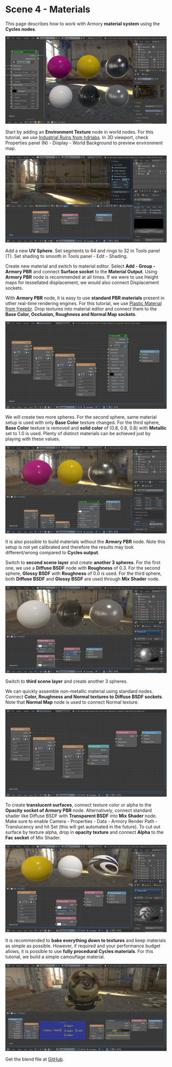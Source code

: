 # Scene 4 - Materials

This page describes how to work with Armory **material system** using the **Cycles nodes**.

![](img/scene4/0.jpg)

Start by adding an **Environment Texture** node in world nodes. For this tutorial, we use [Industrial Ruins from hdrlabs](http://www.hdrlabs.com/sibl/archive.html). In 3D viewport, check Properties panel (N) - Display - World Background to preview environment map.

![](img/scene4/1.jpg)

Add a new **UV Sphere**. Set segments to 64 and rings to 32 in Tools panel (T). Set shading to smooth in Tools panel - Edit - Shading.

Create new material and switch to material editor. Select **Add - Group - Armory PBR** and connect **Surface socket** to the **Material Output**. Using **Armory PBR** node is recommended at all times. If we were to use Height maps for tessellated displacement, we would also connect Displacement sockets.

With **Armory PBR** node, it is easy to use **standard PBR materials** present in other real-time rendering engines.
For this tutorial, we use [Plastic Material from freepbr](http://freepbr.com/materials/worn-scuffed-plastic-pbr-material/). Drop textures into material editor and connect them to the **Base Color, Occlusion, Roughness and Normal Map sockets**.

![](img/scene4/2.jpg)

We will create two more spheres. For the second sphere, same material setup is used with only **Base Color** texture changed. For the third sphere, **Base Color** texture is removed and **solid color** of (0.8, 0.8, 0.8) with **Metallic** set to 1.0 is used. Plenty of distinct materials can be achieved just by playing with these values.

![](img/scene4/3.jpg)

It is also possible to build materials without the **Armory PBR** node. Note this setup is not yet calibrated and therefore the results may look different/wrong compared to **Cycles output**.

Switch to **second scene layer** and create **another 3 spheres**. For the first one, we use a **Diffuse BSDF** node with **Roughness** of 0.3. For the second sphere, **Glossy BSDF** with **Roughness** of 0.0 is used. For the third sphere, both **Diffuse BSDF** and **Glossy BSDF** are used through **Mix Shader** node.

![](img/scene4/4.jpg)

Switch to **third scene layer** and create another 3 spheres.

We can quickly assemble non-metallic material using standard nodes. Connect **Color, Roughness and Normal textures to Diffuse BSDF sockets**. Note that **Normal Map** node is used to connect Normal texture.

![](img/scene4/5.jpg)

To create **translucent surfaces**, connect texture color or alpha to the **Opacity socket of Armory PBR** node. Alternatively, connect standard shader like Diffuse BSDF with **Transparent BSDF** into **Mix Shader** node. Make sure to enable Camera - Properties - Data - Armory Render Path - Translucency and hit Set (this will get automated in the future). To cut out surface by texture alpha, drop in **opacity texture** and connect **Alpha** to the **Fac socket** of Mix Shader.

![](img/scene4/6.jpg)

It is recommended to **bake everything down to textures** and keep materials as simple as possible. However, if required and your performance budget allows, it is possible to use **fully procedural Cycles materials**. For this tutorial, we build a simple camouflage material. 

![](img/scene4/7.jpg)

Get the blend file at [GitHub](https://github.com/armory3d/armory_examples/tree/master/scene4).
